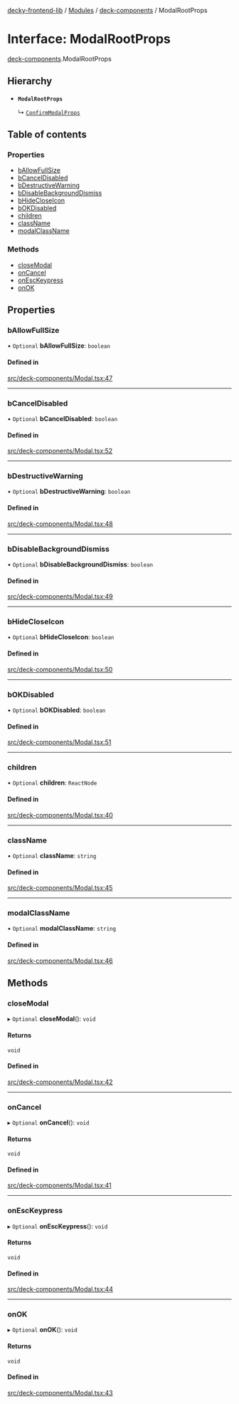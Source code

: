 [decky-frontend-lib](../README.md) / [Modules](../modules.md) / [deck-components](../modules/deck_components.md) / ModalRootProps

# Interface: ModalRootProps

[deck-components](../modules/deck_components.md).ModalRootProps

## Hierarchy

- **`ModalRootProps`**

  ↳ [`ConfirmModalProps`](deck_components.ConfirmModalProps.md)

## Table of contents

### Properties

- [bAllowFullSize](deck_components.ModalRootProps.md#ballowfullsize)
- [bCancelDisabled](deck_components.ModalRootProps.md#bcanceldisabled)
- [bDestructiveWarning](deck_components.ModalRootProps.md#bdestructivewarning)
- [bDisableBackgroundDismiss](deck_components.ModalRootProps.md#bdisablebackgrounddismiss)
- [bHideCloseIcon](deck_components.ModalRootProps.md#bhidecloseicon)
- [bOKDisabled](deck_components.ModalRootProps.md#bokdisabled)
- [children](deck_components.ModalRootProps.md#children)
- [className](deck_components.ModalRootProps.md#classname)
- [modalClassName](deck_components.ModalRootProps.md#modalclassname)

### Methods

- [closeModal](deck_components.ModalRootProps.md#closemodal)
- [onCancel](deck_components.ModalRootProps.md#oncancel)
- [onEscKeypress](deck_components.ModalRootProps.md#onesckeypress)
- [onOK](deck_components.ModalRootProps.md#onok)

## Properties

### bAllowFullSize

• `Optional` **bAllowFullSize**: `boolean`

#### Defined in

[src/deck-components/Modal.tsx:47](https://github.com/SteamDeckHomebrew/decky-frontend-lib/blob/82f604a/src/deck-components/Modal.tsx#L47)

___

### bCancelDisabled

• `Optional` **bCancelDisabled**: `boolean`

#### Defined in

[src/deck-components/Modal.tsx:52](https://github.com/SteamDeckHomebrew/decky-frontend-lib/blob/82f604a/src/deck-components/Modal.tsx#L52)

___

### bDestructiveWarning

• `Optional` **bDestructiveWarning**: `boolean`

#### Defined in

[src/deck-components/Modal.tsx:48](https://github.com/SteamDeckHomebrew/decky-frontend-lib/blob/82f604a/src/deck-components/Modal.tsx#L48)

___

### bDisableBackgroundDismiss

• `Optional` **bDisableBackgroundDismiss**: `boolean`

#### Defined in

[src/deck-components/Modal.tsx:49](https://github.com/SteamDeckHomebrew/decky-frontend-lib/blob/82f604a/src/deck-components/Modal.tsx#L49)

___

### bHideCloseIcon

• `Optional` **bHideCloseIcon**: `boolean`

#### Defined in

[src/deck-components/Modal.tsx:50](https://github.com/SteamDeckHomebrew/decky-frontend-lib/blob/82f604a/src/deck-components/Modal.tsx#L50)

___

### bOKDisabled

• `Optional` **bOKDisabled**: `boolean`

#### Defined in

[src/deck-components/Modal.tsx:51](https://github.com/SteamDeckHomebrew/decky-frontend-lib/blob/82f604a/src/deck-components/Modal.tsx#L51)

___

### children

• `Optional` **children**: `ReactNode`

#### Defined in

[src/deck-components/Modal.tsx:40](https://github.com/SteamDeckHomebrew/decky-frontend-lib/blob/82f604a/src/deck-components/Modal.tsx#L40)

___

### className

• `Optional` **className**: `string`

#### Defined in

[src/deck-components/Modal.tsx:45](https://github.com/SteamDeckHomebrew/decky-frontend-lib/blob/82f604a/src/deck-components/Modal.tsx#L45)

___

### modalClassName

• `Optional` **modalClassName**: `string`

#### Defined in

[src/deck-components/Modal.tsx:46](https://github.com/SteamDeckHomebrew/decky-frontend-lib/blob/82f604a/src/deck-components/Modal.tsx#L46)

## Methods

### closeModal

▸ `Optional` **closeModal**(): `void`

#### Returns

`void`

#### Defined in

[src/deck-components/Modal.tsx:42](https://github.com/SteamDeckHomebrew/decky-frontend-lib/blob/82f604a/src/deck-components/Modal.tsx#L42)

___

### onCancel

▸ `Optional` **onCancel**(): `void`

#### Returns

`void`

#### Defined in

[src/deck-components/Modal.tsx:41](https://github.com/SteamDeckHomebrew/decky-frontend-lib/blob/82f604a/src/deck-components/Modal.tsx#L41)

___

### onEscKeypress

▸ `Optional` **onEscKeypress**(): `void`

#### Returns

`void`

#### Defined in

[src/deck-components/Modal.tsx:44](https://github.com/SteamDeckHomebrew/decky-frontend-lib/blob/82f604a/src/deck-components/Modal.tsx#L44)

___

### onOK

▸ `Optional` **onOK**(): `void`

#### Returns

`void`

#### Defined in

[src/deck-components/Modal.tsx:43](https://github.com/SteamDeckHomebrew/decky-frontend-lib/blob/82f604a/src/deck-components/Modal.tsx#L43)

